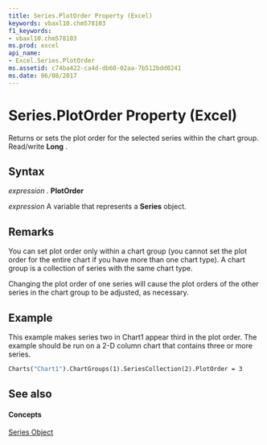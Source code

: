 ```yaml
---
title: Series.PlotOrder Property (Excel)
keywords: vbaxl10.chm578103
f1_keywords:
- vbaxl10.chm578103
ms.prod: excel
api_name:
- Excel.Series.PlotOrder
ms.assetid: c74ba422-ca4d-db60-02aa-7b512bdd0241
ms.date: 06/08/2017
---
```



# Series.PlotOrder Property (Excel)

Returns or sets the plot order for the selected series within the chart group. Read/write **Long** .


## Syntax

 _expression_ . **PlotOrder**

 _expression_ A variable that represents a **Series** object.


## Remarks

You can set plot order only within a chart group (you cannot set the plot order for the entire chart if you have more than one chart type). A chart group is a collection of series with the same chart type.

Changing the plot order of one series will cause the plot orders of the other series in the chart group to be adjusted, as necessary.


## Example

This example makes series two in Chart1 appear third in the plot order. The example should be run on a 2-D column chart that contains three or more series.


```vb
Charts("Chart1").ChartGroups(1).SeriesCollection(2).PlotOrder = 3
```


## See also


#### Concepts


[Series Object](series-object-excel.md)

